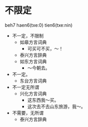 # 不限定
beh7 haen6(txe:0) tien6(txe:nin)
+ 不一定，不限制
  * 如皋方言词典
    - 可买可不买，～！
  * 泰兴方言辞典
  * 如东方言词典
    - ～今朝去。
+ 不一定。
  * 东台方言词典
+ 不一定无所谓
  * 兴化方言词典
    - 这东西我～买。
    - 这次去不去山东旅游，我～。
+ 不需要，无所谓
  * 泰兴方言辞典
